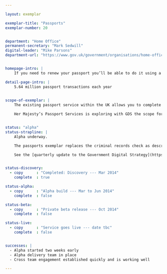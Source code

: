 ```yaml
---

layout: exemplar

exemplar-title: "Passports"
exemplar-number: 20


department: "Home Office"
permanent-secretary: "Mark Sedwill"
digital-leader: "Mike Parsons"
department-url: "https://www.gov.uk/government/organisations/home-office"


homepage-intro: |
    If you need to renew your passport you’ll be able to do it using a simple online service

detail-page-intro: |
    5.64 million passport transactions each year
    

scope-of-exemplar: |
    The existing passport service within the UK allows you to complete an online application form to apply for, renew or update a passport. The user then prints a declaration form, signs and dates it and sends it for processing with any documents or photographs that are needed.

    Her Majesty’s Passport Services is exploring with GDS the scope for a fully digital passport service.


status: "alpha"
status-strapline: |
    Alpha underway. 

    The passports exemplar replaces the criminal records check as described in the Digital Strategy update.

    See the [quarterly update to the Government Digital Strategy](https://www.gov.uk/government/publications/government-digital-strategy-quarterly-progress-report-december-2013/government-digital-strategy-quarterly-progress-report-december-2013), published December 2013


status-discovery:
  - copy      : "Completed: Discovery --- Mar 2014"
    complete  : true

status-alpha:
  - copy      : "Alpha build --- Mar to Jun 2014"
    complete  : false

status-beta:
  - copy      : "Private beta release --- Oct 2014"
    complete  : false

status-live:
  - copy      : "Service goes live --- date tbc"
    complete  : false


successes: |
  - Alpha started two weeks early 
  - Alpha delivery team in place 
  - Cross team engagement established quickly and is working well 

---
```




